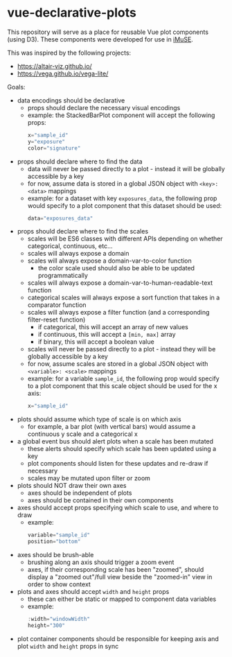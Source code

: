 # vue-declarative-plots

This repository will serve as a place for reusable Vue plot components (using D3).
These components were developed for use in [iMuSE](https://github.com/lrgr/mutation-signature-explorer).

This was inspired by the following projects:
- https://altair-viz.github.io/
- https://vega.github.io/vega-lite/


Goals: 
- data encodings should be declarative
    - props should declare the necessary visual encodings
    - example: the StackedBarPlot component will accept the following props:
        ```js
        x="sample_id"
        y="exposure"
        color="signature"
        ```
- props should declare where to find the data
    - data will never be passed directly to a plot - instead it will be globally accessible by a key
    - for now, assume data is stored in a global JSON object with `<key>: <data>` mappings
    - example: for a dataset with key `exposures_data`, the following prop would specify to a plot component that this dataset should be used:
        ```js
        data="exposures_data"
        ```
- props should declare where to find the scales
    - scales will be ES6 classes with different APIs depending on whether categorical, continuous, etc...
    - scales will always expose a domain
    - scales will always expose a domain-var-to-color function
        - the color scale used should also be able to be updated programmatically
    - scales will always expose a domain-var-to-human-readable-text function
    - categorical scales will always expose a sort function that takes in a comparator function
    - scales will always expose a filter function (and a corresponding filter-reset function)
        - if categorical, this will accept an array of new values
        - if continuous, this will accept a `[min, max]` array
        - if binary, this will accept a boolean value
    - scales will never be passed directly to a plot - instead they will be globally accessible by a key
    - for now, assume scales are stored in a global JSON object with `<variable>: <scale>` mappings
    - example: for a variable `sample_id`, the following prop would specify to a plot component that this scale object should be used for the x axis:
        ```js
        x="sample_id"
        ```
- plots should assume which type of scale is on which axis
    - for example, a bar plot (with vertical bars) would assume a continuous y scale and a categorical x
- a global event bus should alert plots when a scale has been mutated
    - these alerts should specify which scale has been updated using a key
    - plot components should listen for these updates and re-draw if necessary
    - scales may be mutated upon filter or zoom
- plots should NOT draw their own axes
    - axes should be independent of plots
    - axes should be contained in their own components
- axes should accept props specifying which scale to use, and where to draw
    - example:
        ```js
        variable="sample_id"
        position="bottom"
        ```
- axes should be brush-able
    - brushing along an axis should trigger a zoom event
    - axes, if their corresponding scale has been "zoomed", should display a "zoomed out"/full view beside the "zoomed-in" view in order to show context
- plots and axes should accept `width` and `height` props
    - these can either be static or mapped to component data variables
    - example:
        ```js
        :width="windowWidth"
        height="300"
        ```
- plot container components should be responsible for keeping axis and plot `width` and `height` props in sync
